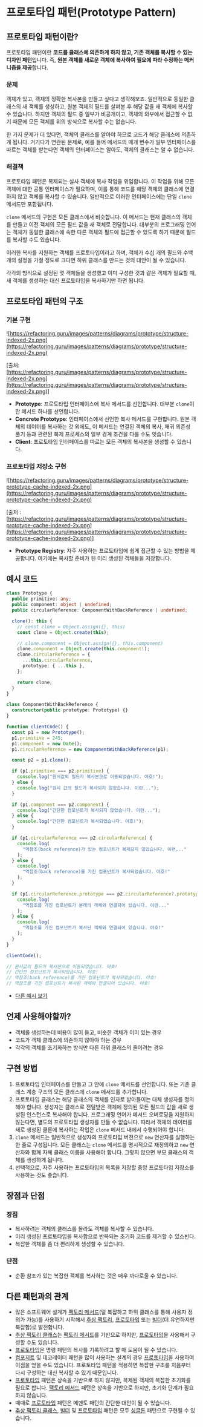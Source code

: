 # 프로토타입 패턴(Prototype Pattern)

## 프로토타입 패턴이란?

프로토타입 패턴이란 **코드를 클래스에 의존하게 하지 않고, 기존 객체를 복사할 수 있는 디자인 패턴**입니다. 즉, **원본 객체를 새로운 객체에 복사하여 필요에 따라 수정하는 메커니즘을 제공**합니다.

### 문제

객체가 있고, 객체의 정확한 복사본을 만들고 싶다고 생각해보죠. 일반적으로 동일한 클래스의 새 객체를 생성하고, 원본 객체의 필드를 살펴본 후 해당 값을 새 객체에 복사할 수 있습니다. 하지만 객체의 필드 중 일부가 비공개이고, 객체의 외부에서 접근할 수 없기 때문에 모든 객체를 위의 방식으로 복사할 수는 없습니다.

한 가지 문제가 더 있다면, 객체의 클래스를 알아야 하므로 코드가 해당 클래스에 의존하게 됩니다. 거기다가 연관된 문제로, 예를 들어 메서드의 매개 변수가 일부 인터페이스를 따르는 객체를 받는다면 객체의 인터페이스는 알아도, 객체의 클래스는 알 수 없습니다.

### 해결책

프로토타입 패턴은 복제되는 실사 객체에 복사 작업을 위임합니다. 이 작업을 위해 모든 객체에 대한 공통 인터페이스가 필요하며, 이를 통해 코드를 해당 객체의 클래스에 연결하지 않고 객체를 복사할 수 있습니다. 일반적으로 이러한 인터페이스에는 단일 `clone` 메서드만 포함됩니다.

`clone` 메서드의 구현은 모든 클래스에서 비슷합니다. 이 메서드는 현재 클래스의 객체를 만들고 이전 객체의 모든 필드 값을 새 객체로 전달합니다. 대부분의 프로그래밍 언어는 객체가 동일한 클래스에 속한 다른 객체의 필드에 접근할 수 있도록 하기 때문에 필드를 복사할 수도 있습니다.

이러한 복사를 지원하는 객체를 프로토타입이라고 하며, 객체가 수십 개의 필드와 수백 개의 설정을 가질 정도로 크다면 하위 클래스를 만드는 것의 대안이 될 수 있습니다.

각각의 방식으로 설정된 몇 객체들을 생성했고 이미 구성한 것과 같은 객체가 필요할 때, 새 객체를 생성하는 대신 프로토타입을 복사하기만 하면 됩니다.

## 프로토타입 패턴의 구조

### 기본 구현

![https://refactoring.guru/images/patterns/diagrams/prototype/structure-indexed-2x.png](https://refactoring.guru/images/patterns/diagrams/prototype/structure-indexed-2x.png)

[출처: [https://refactoring.guru/images/patterns/diagrams/prototype/structure-indexed-2x.png](https://refactoring.guru/images/patterns/diagrams/prototype/structure-indexed-2x.png)]

- **Prototype**: 프로토타입 인터페이스에 복사 메서드를 선언합니다. 대부분 `clone`이란 메서드 하나를 선언합니다.
- **Concrete Prototype**: 인터페이스에서 선언한 복사 메서드를 구현합니다. 원본 객체의 데이터를 복사하는 것 외에도, 이 메서드는 연결된 객체의 복사, 재귀 의존성 풀기 등과 관련된 복제 프로세스의 일부 경계 조건을 다룰 수도 잇습니다.
- **Client**: 프로토타입 인터페이스를 따르는 모든 객체의 복사본을 생성할 수 있습니다.

### 프로토타입 저장소 구현

![https://refactoring.guru/images/patterns/diagrams/prototype/structure-prototype-cache-indexed-2x.png](https://refactoring.guru/images/patterns/diagrams/prototype/structure-prototype-cache-indexed-2x.png)

[출처 :[https://refactoring.guru/images/patterns/diagrams/prototype/structure-prototype-cache-indexed-2x.png](https://refactoring.guru/images/patterns/diagrams/prototype/structure-prototype-cache-indexed-2x.png)]

- **Prototype Registry**: 자주 사용하는 프로토타입에 쉽게 접근할 수 있는 방법을 제공합니다. 여기에는 복사할 준비가 된 미리 생성된 객체들을 저장합니다.

## 예시 코드

```ts
class Prototype {
  public primitive: any;
  public component: object | undefined;
  public circularReference: ComponentWithBackReference | undefined;

  clone(): this {
    // const clone = Object.assign({}, this)
    const clone = Object.create(this);

    // clone.component = Object.assign({}, this.component)
    clone.component = Object.create(this.component!);
    clone.circularReference = {
      ...this.circularReference,
      prototype: { ...this },
    };

    return clone;
  }
}

class ComponentWithBackReference {
  constructor(public prototype: Prototype) {}
}

function clientCode() {
  const p1 = new Prototype();
  p1.primitive = 245;
  p1.component = new Date();
  p1.circularReference = new ComponentWithBackReference(p1);

  const p2 = p1.clone();

  if (p1.primitive === p2.primitive) {
    console.log("원시값의 필드가 복사본으로 이동되었습니다. 야호!");
  } else {
    console.log("원시 값의 필드가 복사되지 않았습니다. 이런...");
  }

  if (p1.component === p2.component) {
    console.log("간단한 컴포넌트가 복사되지 않았습니다. 이런...");
  } else {
    console.log("간단한 컴포넌트가 복사되었습니다. 야호!");
  }

  if (p1.circularReference === p2.circularReference) {
    console.log(
      "역참조(back reference)가 있는 컴포넌트가 복제되지 않았습니다. 이런..."
    );
  } else {
    console.log(
      "역참조(back reference)를 가진 컴포넌트가 복사되었습니다. 야호!"
    );
  }

  if (p1.circularReference.prototype === p2.circularReference?.prototype) {
    console.log(
      "역참조를 가진 컴포넌트가 본래의 객체와 연결되어 있습니다. 이런..."
    );
  } else {
    console.log(
      "역참조를 가진 컴포넌트가 복사된 객체와 연결되어 있습니다. 야호!"
    );
  }
}

clientCode();

// 원시값의 필드가 복사본으로 이동되었습니다. 야호!
// 간단한 컴포넌트가 복사되었습니다. 야호!
// 역참조(back reference)를 가진 컴포넌트가 복사되었습니다. 야호!
// 역참조를 가진 컴포넌트가 복사된 객체와 연결되어 있습니다. 야호!
```

- [다른 예시 보기](./customer.ts)

## 언제 사용해야할까?

- 객체를 생성하는데 비용이 많이 들고, 비슷한 객체가 이미 있는 경우
- 코드가 객체 클래스에 의존하지 않아야 하는 경우
- 각각의 객체를 초기화하는 방식만 다른 하위 클래스의 줄이려는 경우

## 구현 방법

1. 프로토타입 인터페이스를 만들고 그 안에 `clone` 메서드를 선언합니다. 또는 기존 클래스 계층 구조의 모든 클래스에 `clone` 메서드를 추가합니다.
2. 프로토타입 클래스는 해당 클래스의 객체를 인자로 받아들이는 대체 생성자를 정의해야 합니다. 생성자는 클래스로 전달받은 객체에 정의된 모든 필드의 값을 새로 생성된 인스턴스로 복사해야 합니다.
   프로그래밍 언어가 메서드 오버로딩을 지원하지 않는다면, 별도의 프로토타입 생성자를 만들 수 없습니다. 따라서 객체의 데이터를 새로 생성된 클론에 복사하는 작업은 `clone` 메서드 내에서 수행되어야 합니다.
3. `clone` 메서드는 일반적으로 생성자의 프로토타입 버전으로 `new` 연산자를 실행하는 한 줄로 구성됩니다. 모든 클래스는 `clone` 메서드를 명시적으로 재정의하고 `new` 연산자와 함께 자체 클래스 이름을 사용해야 합니다. 그렇지 않으면 부모 클래스의 객체를 생성하게 됩니다.
4. 선택적으로, 자주 사용하는 프로토타입의 목록을 저장할 중앙 프로토타입 저장소를 사용하는 것도 좋습니다.

## 장점과 단점

### 장점

- 복사하려는 객체의 클래스를 몰라도 객체를 복사할 수 있습니다.
- 미리 생성된 프로토타입을 복사함으로 반복되는 초기화 코드를 제거할 수 있스빈다.
- 복잡한 객체를 좀 더 편리하게 생성할 수 있습니다.

### 단점

- 순환 참조가 있는 복잡한 객체를 복사하는 것은 매우 까다로울 수 있습니다.

## 다른 패턴과의 관계

- 많은 소프트웨어 설계가 [팩토리 메서드](../FactoryMethod/)(덜 복잡하고 하위 클래스를 통해 사용자 정의가 가능)를 사용하기 시작해서 [추상 팩토리](../AbstractFactory/), [프로토타입](../Prototype/) 또는 [빌더](../Builder/)(더 유연하지만 복잡함)로 발전합니다.
- [추상 팩토리 클래스](../AbstractFactory/)는 [팩토리 메서드](../FactoryMethod/)를 기반으로 하지만, [프로토타입](../Prototype/)을 사용해서 구성할 수도 있습니다.
- [프로토타입](../Prototype/)은 명령 패턴의 복사를 기록하려고 할 때 도움이 될 수 있습니다.
- [컴포지트](../../Structural/Composite/) 및 데코레이터 패턴을 많이 사용하는 설계의 경우 [프로토타입](../Prototype/)을 사용하여 이점을 얻을 수도 있습니다. 프로토타입 패턴을 적용하면 복잡한 구조를 처음부터 다시 구성하는 대신 복사할 수 있기 때문입니다.
- [프로토타입](../AbstractFactory/) 패턴은 상속을 기반으로 하지 않지만, 복제된 객체의 복잡한 초기화를 필요로 합니다. [팩토리 메서드](../FactoryMethod/) 패턴은 상속을 기반으로 하지만, 초기화 단계가 필요하지 않습니다.
- 때때로 [프로토타입](../Prototype/) 패턴은 메멘토 패턴의 간단한 대안이 될 수 있습니다.
- [추상 팩토리 클래스](../AbstractFactory/), [빌더](../Builder/) 및 [프로토타입](../Prototype/) 패턴은 모두 [싱글톤](../Singleton/) 패턴으로 구현될 수 있습니다.

